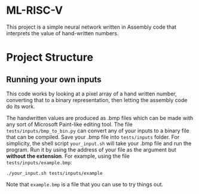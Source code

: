 # ML-RISC-V

This project is a simple neural network written in Assembly code that interprets the value of hand-written numbers. 

# Project Structure


## Running your own inputs

This code works by looking at a pixel array of a hand written number, converting that to a binary representation, then letting the assembly code do its work. 

The handwritten values are produced as .bmp files which can be made with any sort of Microsoft Paint-like editing tool. The file `tests/inputs/bmp_to_bin.py` can convert any of your inputs to a binary file that can be compiled. Save your .bmp file into `tests/inputs` folder. For simplicity, the shell script `your_input.sh` will take your .bmp file and run the program. Run it by using the address of your file as the argument but **without the extension**. For example, using the file `tests/inputs/example.bmp`: 

`./your_input.sh tests/inputs/example`

Note that `example.bmp` is a file that you can use to try things out.

